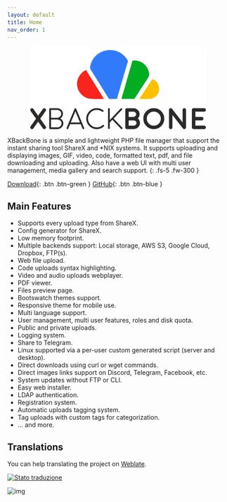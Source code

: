 ```yaml
---
layout: default
title: Home
nav_order: 1
---
```


<p align="center">
  <img src="img/xbackbone.png" width="400px">
</p>

XBackBone is a simple and lightweight PHP file manager that support the instant sharing tool ShareX and *NIX systems. It supports uploading and displaying images, GIF, video, code, formatted text, pdf, and file downloading and uploading. Also have a web UI with multi user management, media gallery and search support.
{: .fs-5 .fw-300 }

[Download](https://github.com/SergiX44/XBackBone/releases/latest){: .btn .btn-green }
[GitHub](https://github.com/SergiX44/XBackBone){: .btn .btn-blue }

## Main Features

+ Supports every upload type from ShareX.
+ Config generator for ShareX.
+ Low memory footprint.
+ Multiple backends support: Local storage, AWS S3, Google Cloud, Dropbox, FTP(s).
+ Web file upload.
+ Code uploads syntax highlighting.
+ Video and audio uploads webplayer.
+ PDF viewer.
+ Files preview page.
+ Bootswatch themes support.
+ Responsive theme for mobile use.
+ Multi language support.
+ User management, multi user features, roles and disk quota.
+ Public and private uploads.
+ Logging system.
+ Share to Telegram.
+ Linux supported via a per-user custom generated script (server and desktop).
+ Direct downloads using curl or wget commands.
+ Direct images links support on Discord, Telegram, Facebook, etc.
+ System updates without FTP or CLI.
+ Easy web installer.
+ LDAP authentication.
+ Registration system.
+ Automatic uploads tagging system.
+ Tag uploads with custom tags for categorization.
+ ... and more.

## Translations
You can help translating the project on [Weblate](https://hosted.weblate.org/projects/xbackbone/xbackbone/).

<a href="https://hosted.weblate.org/engage/xbackbone/?utm_source=widget">
<img src="https://hosted.weblate.org/widgets/xbackbone/-/xbackbone/multi-auto.svg" alt="Stato traduzione" />
</a>



![img](https://i.imgur.com/iV8Rirn.gif)